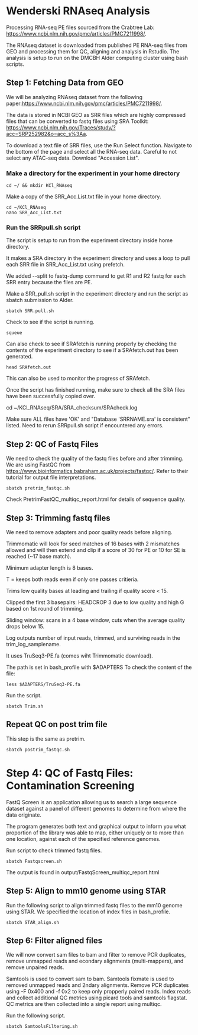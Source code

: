 # Wenderski RNAseq Analysis

Processing RNA-seq PE files sourced from the Crabtree Lab: https://www.ncbi.nlm.nih.gov/pmc/articles/PMC7211998/.

The RNAseq dataset is downloaded from published PE RNA-seq files from GEO and processing them for QC, aligning and analysis in Rstudio. The analysis is setup to run on the DMCBH Alder computing cluster using bash scripts.

## Step 1: Fetching Data from GEO
We will be analyzing RNAseq dataset from the following paper:https://www.ncbi.nlm.nih.gov/pmc/articles/PMC7211998/.

The data is stored in NCBI GEO as SRR files which are highly compressed files that can be converted to fastq files using SRA Toolkit: https://www.ncbi.nlm.nih.gov/Traces/study/?acc=SRP252982&o=acc_s%3Aa.

To download a text file of SRR files, use the Run Select function.
Navigate to the bottom of the page and select all the RNA-seq data. Careful to not select any ATAC-seq data. Download "Accession List".

### Make a directory for the experiment in your home directory
```
cd ~/ && mkdir KCl_RNAseq
```

Make a copy of the SRR_Acc.List.txt file in your home directory.
```
cd ~/KCl_RNAseq
nano SRR_Acc_List.txt
```

### Run the SRRpull.sh script

The script is setup to run from the experiment directory inside home directory.

It makes a SRA directory in the experiment directory and uses a loop to pull each SRR file in SRR_Acc_List.txt using prefetch.

We added --split to fastq-dump command to get R1 and R2 fastq for each SRR entry because the files are PE.

Make a SRR_pull.sh script in the experiment directory and run the script as sbatch submission to Alder.
```
sbatch SRR.pull.sh
```

Check to see if the script is running.
```
squeue
```

Can also check to see if SRAfetch is running properly by checking the contents of the experiment directory to see if a SRAfetch.out has been generated.
```
head SRAfetch.out
```

This can also be used to monitor the progress of SRAfetch.

Once the script has finished running, make sure to check all the SRA files have been successfully copied over.

cd ~/KCl_RNAseq/SRA/SRA_checksum/SRAcheck.log

Make sure ALL files have 'OK' and "Database 'SRRNAME.sra' is consistent" listed. Need to rerun SRRpull.sh script if encountered any errors.

## Step 2: QC of Fastq Files
We need to check the quality of the fastq files before and after trimming. We are using FastQC from https://www.bioinformatics.babraham.ac.uk/projects/fastqc/. Refer to their tutorial for output file interpretations.
```
sbatch pretrim_fastqc.sh
```

Check PretrimFastQC_multiqc_report.html for details of sequence quality.

## Step 3: Trimming fastq files 
We need to remove adapters and poor quality reads before aligning.

Trimmomatic will look for seed matches of 16 bases with 2 mismatches allowed and will then extend and clip if a score of 30 for PE or 10 for SE is reached (~17 base match).

Minimum adapter length is 8 bases.

T = keeps both reads even if only one passes critieria.

Trims low quality bases at leading and trailing if quality score < 15.

Clipped the first 3 basepairs: HEADCROP 3 due to low quality and high G based on 1st round of trimming.

Sliding window: scans in a 4 base window, cuts when the average quality drops below 15.

Log outputs number of input reads, trimmed, and surviving reads in the trim_log_samplename.

It uses TruSeq3-PE.fa (comes wiht Trimmomatic download).

The path is set in bash_profile with $ADAPTERS
To check the content of the file:
```
less $ADAPTERS/TruSeq3-PE.fa
```

Run the script.
```
sbatch Trim.sh
```

## Repeat QC on post trim file
This step is the same as pretrim.
```
sbatch postrim_fastqc.sh
```

# Step 4: QC of Fastq Files: Contamination Screening
FastQ Screen is an application allowing us to search a large sequence dataset against a panel of different genomes to determine from where the data originate.

The program generates both text and graphical output to inform you what proportion of the library was able to map, either uniquely or to more than one location, against each of the specified reference genomes. 

Run script to check trimmed fastq files.
```
sbatch Fastqscreen.sh
```

The output is found in output/FastqScreen_multiqc_report.html

## Step 5: Align to mm10 genome using STAR
Run the following script to align trimmed fastq files to the mm10 genome using STAR. We specified the location of index files in bash_profile. 
```
sbatch STAR_align.sh
```

## Step 6: Filter aligned files
We will now convert sam files to bam and filter to remove PCR duplicates, remove unmapped reads and econdary alignments (multi-mappers), and remove unpaired reads.

Samtools is used to convert sam to bam.
Samtools fixmate is used to removed unmapped reads and 2ndary alignments.
Remove PCR duplicates using -F 0x400 and -f 0x2 to keep only propperly paired reads.
Index reads and collect additional QC metrics using picard tools and samtools flagstat.
QC metrics are then collected into a single report using multiqc.

Run the following script.
```
sbatch SamtoolsFiltering.sh
```